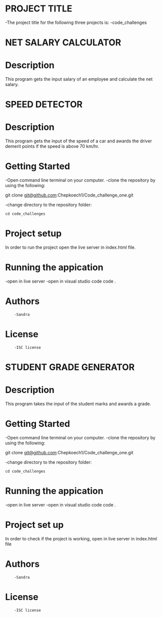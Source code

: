 # PROJECT TITLE
 -The project title for the following three projects is:
    -code_challenges
# NET SALARY CALCULATOR

   # Description
  This program gets the input salary of an employee and calculate the net salary.
# SPEED DETECTOR
 # Description
This program gets the input of the speed of a car and awards the driver demerit points if the speed is above 70 km/hr.
# Getting Started
  -Open command line terminal on your computer.
  -clone the repository by using the following:
  
  git clone git@github.com:Chepkoech1/Code_challenge_one.git
  
  -change directory to the repository folder:
  
    cd code_challenges
    
# Project setup
  In order to run the project open the live server in index.html file.
    
# Running the appication
   -open in live server
   -open in visual studio code
    code .
# Authors
        -Sandra
# License
        -ISC license

# STUDENT GRADE GENERATOR
 # Description
 This program takes the input of the student marks and awards a grade.
# Getting Started
  -Open command line terminal on your computer.
  -clone the repository by using the following:
  
  git clone git@github.com:Chepkoech1/Code_challenge_one.git
  
  -change directory to the repository folder:
  
    cd code_challenges
    
# Running the appication
 -open in live server
 -open in visual studio code
    code .
# Project set up
In order to check if the project is working, open in live server in index.html file  
# Authors
        -Sandra
# License
        -ISC license
